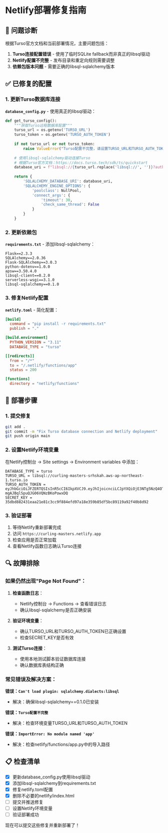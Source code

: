 # Netlify部署修复指南

## 🔧 问题诊断

根据Turso官方文档和当前部署情况，主要问题包括：

1. **Turso连接配置错误** - 使用了临时SQLite fallback而非真正的libsql驱动
2. **Netlify配置不完整** - 发布目录和重定向规则需要调整
3. **依赖包版本问题** - 需要正确的libsql-sqlalchemy版本

## ✅ 已修复的配置

### 1. 更新Turso数据库连接

**`database_config.py`** - 使用真正的libsql驱动：
```python
def get_turso_config():
    """获取Turso远程数据库配置"""
    turso_url = os.getenv('TURSO_URL')
    turso_token = os.getenv('TURSO_AUTH_TOKEN')
    
    if not turso_url or not turso_token:
        raise ValueError("Turso配置不完整，请设置TURSO_URL和TURSO_AUTH_TOKEN环境变量")
    
    # 使用libsql-sqlalchemy驱动连接Turso
    # 根据Turso官方文档：https://docs.turso.tech/sdk/ts/quickstart
    database_uri = f"libsql://{turso_url.replace('libsql://', '')}?authToken={turso_token}"
    
    return {
        'SQLALCHEMY_DATABASE_URI': database_uri,
        'SQLALCHEMY_ENGINE_OPTIONS': {
            'poolclass': NullPool,
            'connect_args': {
                'timeout': 30,
                'check_same_thread': False
            }
        }
    }
```

### 2. 更新依赖包

**`requirements.txt`** - 添加libsql-sqlalchemy：
```
Flask==2.3.3
SQLAlchemy==2.0.36
Flask-SQLAlchemy==3.0.3
python-dotenv==1.0.0
apsw==3.50.4.0
libsql-client==0.2.0
serverless-wsgi==3.1.0
libsql-sqlalchemy==0.1.0
```

### 3. 修复Netlify配置

**`netlify.toml`** - 简化配置：
```toml
[build]
  command = "pip install -r requirements.txt"
  publish = "."

[build.environment]
  PYTHON_VERSION = "3.11"
  DATABASE_TYPE = "turso"

[[redirects]]
  from = "/*"
  to = "/.netlify/functions/app"
  status = 200

[functions]
  directory = "netlify/functions"
```

## 🚀 部署步骤

### 1. 提交修复
```bash
git add .
git commit -m "Fix Turso database connection and Netlify deployment"
git push origin main
```

### 2. 设置Netlify环境变量

在Netlify控制台 → Site settings → Environment variables 中添加：

```
DATABASE_TYPE = turso
TURSO_URL = libsql://curling-masters-srhskah.aws-ap-northeast-1.turso.io
TURSO_AUTH_TOKEN = eyJhbGciOiJFZERTQSIsInR5cCI6IkpXVCJ9.eyJhIjoicnciLCJpYXQiOjE3NTg5NzQ4OTUsImlkIjoiZTgwYTQ1NzAtYmEzOC00OTA5LWI0MGUtZDMyYjMxOGNiODg2IiwicmlkIjoiOTU4MjRlOTAtZjEwMi00NWYwLTg3ZmItOTg2OWVmMWM4OGQwIn0.8Z71cnPaikSoElncKie4clMQ7n_PZhynGmXbm14vU1nu1QNsqzEMrEANC-mgAJBqlSpuQJG06VQNzBKoPowxDQ
SECRET_KEY = 35dbd882431eaa21e81c3cc9f884efd97a18e359b85df5bc89119a92f40b8d92
```

### 3. 验证部署

1. 等待Netlify重新部署完成
2. 访问 `https://curling-masters.netlify.app`
3. 检查应用是否正常加载
4. 查看Netlify函数日志确认Turso连接

## 🔍 故障排除

### 如果仍然出现"Page Not Found"：

1. **检查函数日志**：
   - Netlify控制台 → Functions → 查看错误日志
   - 确认libsql-sqlalchemy是否正确安装

2. **验证环境变量**：
   - 确认TURSO_URL和TURSO_AUTH_TOKEN已正确设置
   - 检查SECRET_KEY是否有效

3. **测试Turso连接**：
   - 使用本地测试脚本验证数据库连接
   - 确认数据库表结构正确

### 常见错误及解决方案：

**错误：`Can't load plugin: sqlalchemy.dialects:libsql`**
- 解决：确保libsql-sqlalchemy==0.1.0已安装

**错误：`Turso配置不完整`**
- 解决：检查环境变量TURSO_URL和TURSO_AUTH_TOKEN

**错误：`ImportError: No module named 'app'`**
- 解决：检查netlify/functions/app.py中的导入路径

## 📋 检查清单

- [x] 更新database_config.py使用libsql驱动
- [x] 添加libsql-sqlalchemy到requirements.txt
- [x] 修复netlify.toml配置
- [x] 删除不必要的netlify/index.html
- [ ] 提交并推送修复
- [ ] 设置Netlify环境变量
- [ ] 验证部署成功

现在可以提交这些修复并重新部署了！
